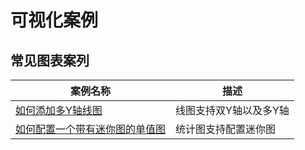 # 可视化案例

## 常见图表案列

| 案例名称 | 描述 |
| -- | -- |
| [如何添加多Y轴线图](./doubley.md) | 线图支持双Y轴以及多Y轴 |
| [如何配置一个带有迷你图的单值图](./singleWithMiniChart.md) | 统计图支持配置迷你图 |